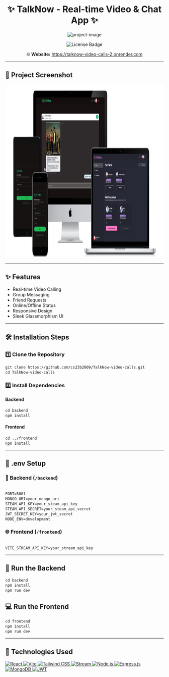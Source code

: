 <h1 align="center">✨ TalkNow - Real-time Video &amp; Chat App ✨</h1>

<p align="center">
  <img src="https://socialify.git.ci/cs23b2009/TalkNow-video-calls/image?custom_description=A+full-stack+video+calling+and+messaging+application+built+with+React%2C+Node.js%2C+Stream+SDK%2C+and+Tailwind+CSS.&description=1&language=1&name=1&owner=1&theme=Light" alt="project-image">
</p>



<p align="center">
  <img src="https://img.shields.io/github/license/cs23b2009/TalkNow-video-calls" alt="License Badge">
</p>
<p align="center">
  🌐 <strong>Website:</strong> <a href="https://talknow-video-calls-2.onrender.com" target="_blank">https://talknow-video-calls-2.onrender.com</a>
</p>

---

<h2>📸 Project Screenshot</h2>

<p align="center">
  <img src="frontend/public/All Devices Black Mockup.png" alt="TalkNow App Mockup" width="1200" height="550" />
</p>

---

<h2>✨ Features</h2>

- Real-time Video Calling  
- Group Messaging  
- Friend Requests  
- Online/Offline Status  
- Responsive Design  
- Sleek Glassmorphism UI  

---

<h2>🛠 Installation Steps</h2>

<h3>1️⃣ Clone the Repository</h3>

<pre><code>git clone https://github.com/cs23b2009/TalkNow-video-calls.git
cd TalkNow-video-calls
</code></pre>

<h3>2️⃣ Install Dependencies</h3>

<h4>Backend</h4>
<pre><code>cd backend
npm install
</code></pre>

<h4>Frontend</h4>
<pre><code>cd ../frontend
npm install
</code></pre>

---

<h2>🧪 .env Setup</h2>

<h3>📂 Backend (<code>/backend</code>)</h3>

<pre><code>
PORT=5001
MONGO_URI=your_mongo_uri
STEAM_API_KEY=your_steam_api_key
STEAM_API_SECRET=your_steam_api_secret
JWT_SECRET_KEY=your_jwt_secret
NODE_ENV=development
</code></pre>

<h3>🌐 Frontend (<code>/frontend</code>)</h3>

<pre><code>
VITE_STREAM_API_KEY=your_stream_api_key
</code></pre>

---

<h2>🔧 Run the Backend</h2>

<pre><code>cd backend
npm install
npm run dev
</code></pre>

<h2>💻 Run the Frontend</h2>

<pre><code>cd frontend
npm install
npm run dev
</code></pre>

---

<h2>🧪 Technologies Used</h2>

<p align="left">
  <a href="https://react.dev/" target="_blank" rel="noreferrer">
    <img src="https://img.shields.io/badge/React-20232A?style=for-the-badge&logo=react&logoColor=61DAFB" alt="React" />
  </a>
  <a href="https://vitejs.dev/" target="_blank" rel="noreferrer">
    <img src="https://img.shields.io/badge/Vite-563D7C?style=for-the-badge&logo=vite&logoColor=white" alt="Vite" />
  </a>
  <a href="https://tailwindcss.com/" target="_blank" rel="noreferrer">
    <img src="https://img.shields.io/badge/TailwindCSS-06B6D4?style=for-the-badge&logo=tailwindcss&logoColor=white" alt="Tailwind CSS" />
  </a>
  <a href="https://getstream.io/" target="_blank" rel="noreferrer">
    <img src="https://img.shields.io/badge/Stream-0085FF?style=for-the-badge&logo=stream&logoColor=white" alt="Stream" />
  </a>
  <a href="https://nodejs.org/" target="_blank" rel="noreferrer">
    <img src="https://img.shields.io/badge/Node.js-339933?style=for-the-badge&logo=node.js&logoColor=white" alt="Node.js" />
  </a>
  <a href="https://expressjs.com/" target="_blank" rel="noreferrer">
    <img src="https://img.shields.io/badge/Express.js-000000?style=for-the-badge&logo=express&logoColor=white" alt="Express.js" />
  </a>
  <a href="https://www.mongodb.com/" target="_blank" rel="noreferrer">
    <img src="https://img.shields.io/badge/MongoDB-47A248?style=for-the-badge&logo=mongodb&logoColor=white" alt="MongoDB" />
  </a>
  <a href="https://jwt.io/" target="_blank" rel="noreferrer">
    <img src="https://img.shields.io/badge/JWT-000000?style=for-the-badge&logo=JSON%20web%20tokens&logoColor=white" alt="JWT" />
  </a>
</p>
